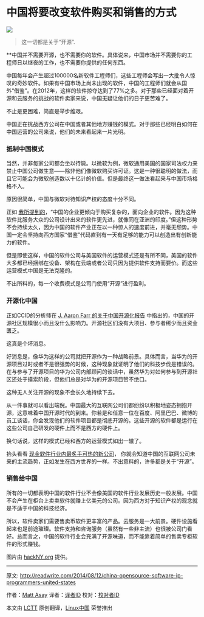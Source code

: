 中国将要改变软件购买和销售的方式
================================================================================
![](http://a5.files.readwrite.com/image/upload/c_fill,h_900,q_70,w_1600/MTE5NDg0MDYyMzQ4MzE0MTI3.jpg)

> 这一切都是关于“开源”.

**中国并不需要开源，也不需要你的软件。具体说来，中国市场并不需要你的工程师日以继夜的工作，也不需要你提供的任何东西。

中国每年会产生超过100000名新软件工程师们，这些工程师会写出一大批令人惊叹的奇妙软件。如果有中国市场上尚未出现的软件，中国的工程师们就会从国外“借鉴”。在2012年，这样的软件掠夺达到了77%之多。对于那些已经面对着开源和云服务的挑战的软件卖家来说，中国无疑让他们的日子更苦难了。

不止是更困难，简直是举步维艰。

中国正在挑战西方公司在中国或者其他地方赚钱的模式。对于那些已经明白如何在中国运营的公司来说，他们的未来看起来一片光明。

### 抵制中国模式 ###

当然，并非每家公司都会坐以待毙。以微软为例，微软通用美国的国家司法权力来禁止中国公司做生意——除非他们像微软购买许可证。这是一种很聪明的做法，而且它可能会为微软创造数以十亿计的价值。但是最终这一做法看起来与中国市场格格不入。

原因很简单，中国与微软对待知识产权的态度十分不同。

正如 [我所提到的][2]，“中国的企业更倾向于购买复杂的，面向企业的软件。因为这种软件比服务大众的公司设计出来的软件更先进，就像同在亚洲的印度。”但这种形势不会持续太久，因为中国的软件产业正在以一种惊人的速度前进，并毫无颓势。中国一定会坚持向西方国家“借鉴”代码直到有一天有足够的能力可以创造出有创新能力的软件。

但是即使这样，中国的软件公司与美国软件的运营模式还是有所不同，美国的软件大多都已经捆绑在设备、架构在云端或者公司只因为提供软件支持而要价。而这些运营模式中国是无法克隆的。

不出所料的，每一个收费模式是公司门使用“开源”进行盈利。

### 开源化中国 ###

正如CCID的分析师在 [J. Aaron Farr 的关于中国开源化报告][3] 中指出的，中国的开源社区规模很小而且没什么影响力。开源社区们没有大项目、参与者稀少而且资金匮乏。

这真是个坏消息。

好消息是，像华为这样的公司就把开源作为一种战略前景。具体而言，当华为的开源项目过时或者不是很强势的时候，这种现象就证明了他们的科技步伐是错误的。在与参与了开源项目的华为公司内部顾问的谈话中，虽然华为对如何参与到开源社区还处于摸索阶段，但他们总是对华为的开源项目赞不绝口。

这种无人关注开源的现象不会长久地持续下去。

从一件事就可以看出端倪。中国最大的互联网公司们都纷纷以积极地姿态拥抱开源，这意味着中国开源时代的到来。你若是和任意一位在百度、阿里巴巴、微博的员工谈话，你会发现他们的软件项目都是彻底开源的。这些开源的软件都是运行在这些公司自己研发的硬件上而不是西方的硬件上。

换句话说，这样的模式已经和西方的运营模式如出一辙了。

抬头看看 [现金软件行业内最炙手可热的新公司][5]， 你就会知道中国的互联网公司未来的主流趋势，正如发生在西方世界的一样。不出意料的，许多都是关于“开源”。

### 销售给中国 ###

所有的一切都表明中国的软件行业不会像美国的软件行业发展历史一般发展。中国不会产生在柜台上卖卖软件就赚上亿美元的公司。因为西方对于知识产权的观念就是不适于中国的科技经济。

所以，软件卖家们需要售卖币软件更丰富的产品。云服务是一大前景。硬件设施看起来也是前途璀璨。软件支持和咨询服务（虽然有一些非主流）也很被公司门看好。总而言之，中国的软件行业会充满了开源味道，而不能靠着简单的售卖专柜软件的形式赚钱。

图片由 [hackNY.org][6] 提供。

--------------------------------------------------------------------------------

原文: http://readwrite.com/2014/08/12/china-opensource-software-ip-programmers-united-states

作者：[Matt Asay][a]
译者：[译者ID](https://github.com/chi1shi2)
校对：[校对者ID](https://github.com/校对者ID)

本文由 [LCTT](https://github.com/LCTT/TranslateProject) 原创翻译，[Linux中国](http://linux.cn/) 荣誉推出

[a]:http://readwrite.com/author/matt-asay
[1]:http://readwrite.com/2014/03/17/microsoft-anti-piracy-strategy-china
[2]:http://readwrite.com/2014/04/11/india-starts-paying-for-software-china-it
[3]:http://cdn.oreillystatic.com/en/assets/1/event/12/Open%20Source%20in%20China%20Presentation%201.pdf
[4]:http://huawei.com/en/about-huawei/Partner/openathuawei/index.htm
[5]:http://codingvc.com/which-technologies-do-startups-use-an-exploration-of-angellist-data
[6]:https://www.flickr.com/photos/hackny/8675057448/